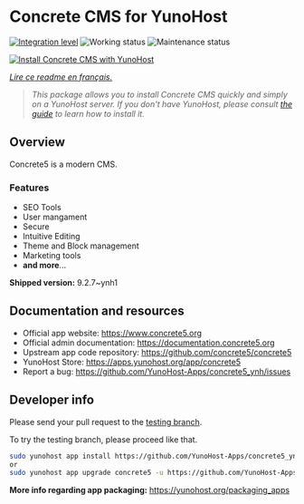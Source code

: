 <!--
N.B.: This README was automatically generated by https://github.com/YunoHost/apps/tree/master/tools/readme_generator
It shall NOT be edited by hand.
-->

# Concrete CMS for YunoHost

[![Integration level](https://dash.yunohost.org/integration/concrete5.svg)](https://dash.yunohost.org/appci/app/concrete5) ![Working status](https://ci-apps.yunohost.org/ci/badges/concrete5.status.svg) ![Maintenance status](https://ci-apps.yunohost.org/ci/badges/concrete5.maintain.svg)

[![Install Concrete CMS with YunoHost](https://install-app.yunohost.org/install-with-yunohost.svg)](https://install-app.yunohost.org/?app=concrete5)

*[Lire ce readme en français.](./README_fr.md)*

> *This package allows you to install Concrete CMS quickly and simply on a YunoHost server.
If you don't have YunoHost, please consult [the guide](https://yunohost.org/#/install) to learn how to install it.*

## Overview

Concrete5 is a modern CMS.

### Features

* SEO Tools
* User mangament
* Secure
* Intuitive Editing
* Theme and Block management
* Marketing tools
* **and more**...


**Shipped version:** 9.2.7~ynh1
## Documentation and resources

* Official app website: <https://www.concrete5.org>
* Official admin documentation: <https://documentation.concrete5.org>
* Upstream app code repository: <https://github.com/concrete5/concrete5>
* YunoHost Store: <https://apps.yunohost.org/app/concrete5>
* Report a bug: <https://github.com/YunoHost-Apps/concrete5_ynh/issues>

## Developer info

Please send your pull request to the [testing branch](https://github.com/YunoHost-Apps/concrete5_ynh/tree/testing).

To try the testing branch, please proceed like that.

``` bash
sudo yunohost app install https://github.com/YunoHost-Apps/concrete5_ynh/tree/testing --debug
or
sudo yunohost app upgrade concrete5 -u https://github.com/YunoHost-Apps/concrete5_ynh/tree/testing --debug
```

**More info regarding app packaging:** <https://yunohost.org/packaging_apps>